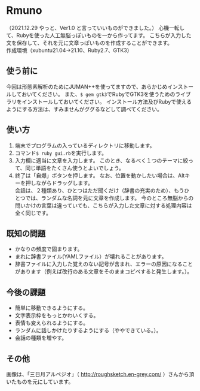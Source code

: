 # Rmuno
（2021.12.29 やっと、Ver1.0 と言っていいものができました。）
心機一転して、Rubyを使った人工無脳っぽいものを一から作ってます。
こちらが入力した文を保存して、それを元に文章っぽいものを作成することができます。  
作成環境（xubuntu21.04→21.10、Ruby2.7、GTK3） 

## 使う前に
今回は形態素解析のためにJUMAN++を使ってますので、あらかじめインストールしておいてください。
また、`$ gem gtk3`でRubyでGTK3を使うためのライブラリをインストールしておいてください。
インストール方法及びRubyで使えるようにする方法は、すみませんがググるなどして調べてください。  

## 使い方
1. 端末でプログラムの入っているディレクトリに移動します。
1. コマンド`$ ruby gui.rb`を実行します。
1. 入力欄に適当に文章を入力します。
このとき、なるべく１つのテーマに絞って、同じ単語をたくさん使うとよいでしょう。
1. 終了は「自爆」ボタンを押します。
なお、位置を動かしたい場合は、Altキーを押しながらドラッグします。  
会話は、２種類あり、ひとつはただ聞くだけ（辞書の充実のため）、もうひとつでは、ランダムな名詞を元に文章を作成します。
今のところ無脳からの問いかけの言葉は違っていても、こちらが入力した文章に対する処理内容は全く同じです。  

## 既知の問題
- かなりの頻度で固まります。
- まれに辞書ファイル(YAMLファイル）が壊れることがあります。
- 辞書ファイルに入力した覚えのない記号が含まれ、エラーの原因になることがあります（例えば改行のある文章をそのままコピペすると発生します。）。  

## 今後の課題
- 簡単に移動できるようにする。
- 文字表示枠をもっとかわいくする。
- 表情も変えられるようにする。
- ランダムに話しかけたりするようにする（ややできている。）。
- 会話の種類を増やす。  

## その他
画像は、「三日月アルペジオ」（ http://roughsketch.en-grey.com/ ）さんから頂いたものを元にしています。  

